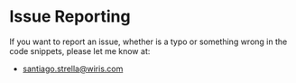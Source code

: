 # Issue Reporting

If you want to report an issue, whether is a typo or something wrong in the code snippets, please let me know at: 
 
- santiago.strella@wiris.com